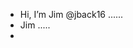 - Hi, I’m Jim @jback16 ......
- Jim .....
- 

<!---
jback16/jback16 is a ✨ special ✨ repository because its `README.md` (this file) appears on your GitHub profile.
You can click the Preview link to take a look at your changes.
--->
